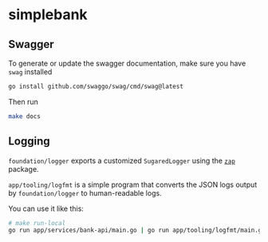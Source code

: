 # simplebank

## Swagger

To generate or update the swagger documentation, make sure you have `swag` installed

```bash
go install github.com/swaggo/swag/cmd/swag@latest
```

Then run

```bash
make docs
```

## Logging

`foundation/logger` exports a customized `SugaredLogger` using the [`zap`](https://github.com/uber-go/zap) package.

`app/tooling/logfmt` is a simple program that converts the JSON logs output by `foundation/logger` to human-readable logs.

You can use it like this:

```bash
# make run-local
go run app/services/bank-api/main.go | go run app/tooling/logfmt/main.go
```
